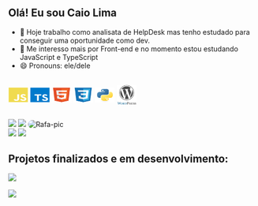 ## Olá! Eu sou Caio Lima

- 🔭 Hoje trabalho como analisata de HelpDesk mas tenho estudado para conseguir uma oportunidade como dev.
- 🌱 Me interesso mais por Front-end e no momento estou estudando JavaScript e TypeScript
- 😄 Pronouns: ele/dele

<div style="display: inline_block"><br>
  <img align="center" alt="Js" height="30" width="40" src="https://raw.githubusercontent.com/devicons/devicon/master/icons/javascript/javascript-plain.svg">
  <img align="center" alt="Ts" height="30" width="40" src="https://raw.githubusercontent.com/devicons/devicon/master/icons/typescript/typescript-plain.svg">
  <img align="center" alt="HTML" height="30" width="40" src="https://raw.githubusercontent.com/devicons/devicon/master/icons/html5/html5-original.svg">
  <img align="center" alt="CSS" height="30" width="40" src="https://raw.githubusercontent.com/devicons/devicon/master/icons/css3/css3-original.svg">
  <img align="center" alt="Python" height="30" width="40" src="https://raw.githubusercontent.com/devicons/devicon/master/icons/python/python-original.svg">
  <img align="center" alt="Wordpress height="30" width="40" src="https://raw.githubusercontent.com/devicons/devicon/master/icons/wordpress/wordpress-original.svg">
  
 </div>
  
  ##
 <div>
      
  <img height= "180em" src= "https://github-readme-stats.vercel.app/api?username=caioaugustolima&show_icons=true&theme=dark" >
  <img height= "180em" src= "https://github-readme-stats.vercel.app/api/top-langs/?username=caioaugustolima&layout=compact&theme=dark" >
  <img height= "180em" alt="Rafa-pic" height="150" style="border-radius:50px;" src="https://user-images.githubusercontent.com/50187646/230171436-818ca2c8-3740-46f2-b8bf-934dbbddc920.png">

</div>

 
 
<div> 
   <a href="https://www.instagram.com/caioaugustolima" target="_blank"><img src="https://img.shields.io/badge/-Instagram-%23E4405F?style=for-the-badge&logo=instagram&logoColor=white" target="_blank"></a>
  <a href="https://www.linkedin.com/in/caio-augusto-lima-de-carvalho-8bb109196" target="_blank"><img src="https://img.shields.io/badge/-LinkedIn-%230077B5?style=for-the-badge&logo=linkedin&logoColor=white" target="_blank"></a> 
  
</div>



<div>
 
  ## Projetos finalizados e em desenvolvimento:
  
  <a href="https://robotron-caio.netlify.app/"><img src="https://user-images.githubusercontent.com/50187646/230177531-f9dafdf1-9368-4b1e-96e0-5b1fffc5178d.png"></a>
  
  <a href="https://memes-midi.netlify.app/"><img src="https://user-images.githubusercontent.com/50187646/230181109-6f939cb5-4a5f-470a-92d7-3b92de4e9d16.gif"></a>

</div>




